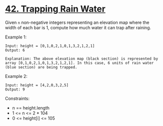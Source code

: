 # [42. Trapping Rain Water](https://leetcode.com/problems/trapping-rain-water/)

Given ```n``` non-negative integers representing an elevation map where the width of each bar is 1, compute how much water it can trap after raining.

 

Example 1:

    Input: height = [0,1,0,2,1,0,1,3,2,1,2,1]
    Output: 6

    Explanation: The above elevation map (black section) is represented by array [0,1,0,2,1,0,1,3,2,1,2,1]. In this case, 6 units of rain water (blue section) are being trapped.

Example 2:

    Input: height = [4,2,0,3,2,5]
    Output: 9
 

Constraints:

* n == height.length
* 1 <= n <= 2 * 104
* 0 <= height[i] <= 105